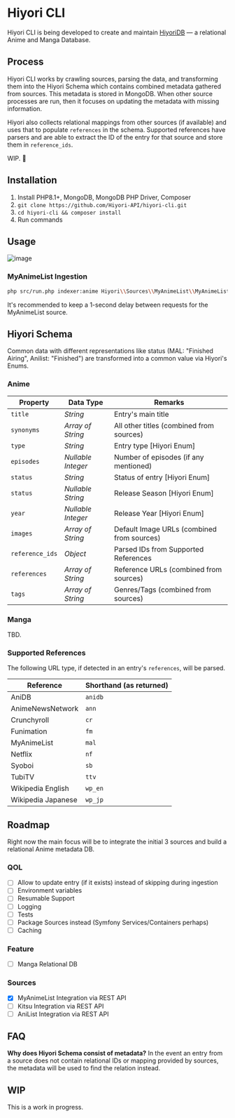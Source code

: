 # Hiyori CLI
Hiyori CLI is being developed to create and maintain [HiyoriDB](https://github.com/Hiyori-API/HiyoriDB) — a relational Anime and Manga Database.

## Process
Hiyori CLI works by crawling sources, parsing the data, and transforming them into the Hiyori Schema which contains combined metadata gathered from sources.
This metadata is stored in MongoDB. When other source processes are run, then it focuses on updating the metadata with missing information.

Hiyori also collects relational mappings from other sources (if available) and uses that to populate `references` in the schema.
Supported references have parsers and are able to extract the ID of the entry for that source and store them in `reference_ids`.

WIP. 🚧

## Installation
1. Install PHP8.1+, MongoDB, MongoDB PHP Driver, Composer
3. `git clone https://github.com/Hiyori-API/hiyori-cli.git`
4. `cd hiyori-cli && composer install`
5. Run commands

## Usage
![image](https://github.com/Hiyori-API/hiyori-cli/assets/9166451/8357ef11-22fd-4492-93c4-737648ece7d7)

### MyAnimeList Ingestion
```sh
php src/run.php indexer:anime Hiyori\\Sources\\MyAnimeList\\MyAnimeListIngestion --delay 1
```
It's recommended to keep a 1-second delay between requests for the MyAnimeList source.

## Hiyori Schema
Common data with different representations like status (MAL: "Finished Airing", Anilist: "Finished") are transformed into a common value via Hiyori's Enums.

### Anime

| Property        | Data Type         | Remarks                                    |
|-----------------|-------------------|--------------------------------------------|
| `title`         | _String_          | Entry's main title                         |
| `synonyms`      | _Array of String_ | All other titles (combined from sources)   |
| `type`          | _String_          | Entry type [Hiyori Enum]                   |
| `episodes`      | _Nullable Integer_ | Number of episodes (if any mentioned)      |
| `status`        | _String_          | Status of entry [Hiyori Enum]              |
| `status`        | _Nullable String_ | Release Season [Hiyori Enum]               |
| `year`          | _Nullable Integer_ | Release Year [Hiyori Enum]                 |
| `images`        | _Array of String_ | Default Image URLs (combined from sources) |
| `reference_ids` | _Object_          | Parsed IDs from Supported References       |
| `references`    | _Array of String_ | Reference URLs (combined from sources)     |
| `tags`          | _Array of String_ | Genres/Tags (combined from sources)        |

### Manga
TBD.

### Supported References

The following URL type, if detected in an entry's `references`, will be parsed.

| Reference          | Shorthand (as returned) |
|--------------------|-------------------------|
| AniDB              | `anidb`                 |
| AnimeNewsNetwork   | `ann`                   |
| Crunchyroll        | `cr`                    |
| Funimation         | `fm`                    |
| MyAnimeList        | `mal`                   |
| Netflix            | `nf`                    |
| Syoboi             | `sb`                    |
| TubiTV             | `ttv`                   |
| Wikipedia English  | `wp_en`                 |
| Wikipedia Japanese | `wp_jp`                 |

## Roadmap
Right now the main focus will be to integrate the initial 3 sources and build a relational Anime metadata DB.

### QOL
- [ ] Allow to update entry (if it exists) instead of skipping during ingestion
- [ ] Environment variables
- [ ] Resumable Support
- [ ] Logging
- [ ] Tests
- [ ] Package Sources instead (Symfony Services/Containers perhaps)
- [ ] Caching

### Feature
- [ ] Manga Relational DB

### Sources
- [x] MyAnimeList Integration via REST API
- [ ] Kitsu Integration via REST API
- [ ] AniList Integration via REST API

## FAQ
**Why does Hiyori Schema consist of metadata?**
In the event an entry from a source does not contain relational IDs or mapping provided by sources, the metadata will be used to find the relation instead.
 

## WIP
This is a work in progress.
